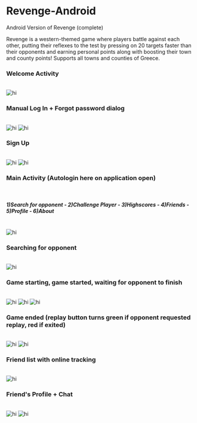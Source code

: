 # Revenge-Android
Android Version of Revenge (complete)

Revenge is a western-themed game where players battle against each other, putting their reflexes to the test by pressing on 20 targets faster than their opponents and earning personal points along with boosting their town and county points! Supports all towns and counties of Greece.
<html>

  <head>

  </head>

  <body>
  <h3>Welcome Activity</h3>
  </br>
<img src="Revenge-Android-Screenshots/11.png" alt="hi" class="inline"/>
</br>
<h3>Manual Log In + Forgot password dialog</h3>
</br>
<img src="Revenge-Android-Screenshots/12.png" alt="hi" class="inline"/>
<img src="Revenge-Android-Screenshots/13.png" alt="hi" class="inline"/>
</br>
  <h3>Sign Up</h3>
  </br>
<img src="Revenge-Android-Screenshots/14.png" alt="hi" class="inline"/>
<img src="Revenge-Android-Screenshots/15.png" alt="hi" class="inline"/>
</br>
<h3>Main Activity (Autologin here on application open)</h3>
</br><h5>1)Search for opponent - 2)Challenge Player - 3)Highscores - 4)Friends - 5)Profile - 6)About</h5>
</br>
<img src="Revenge-Android-Screenshots/1.png" alt="hi" class="inline"/>
</br>
<h3>Searching for opponent</h3>
</br>
<img src="Revenge-Android-Screenshots/2.png" alt="hi" class="inline"/>
</br>
<h3>Game starting, game started, waiting for opponent to finish</h3>
</br>
<img src="Revenge-Android-Screenshots/3.png" alt="hi" class="inline"/>
<img src="Revenge-Android-Screenshots/4.png" alt="hi" class="inline"/>
<img src="Revenge-Android-Screenshots/5.png" alt="hi" class="inline"/>
</br>
<h3>Game ended (replay button turns green if opponent requested replay, red if exited)</h3>
</br>
<img src="Revenge-Android-Screenshots/6.png" alt="hi" class="inline"/>
<img src="Revenge-Android-Screenshots/7.png" alt="hi" class="inline"/>
</br>
<h3>Friend list with online tracking</h3>
</br>
<img src="Revenge-Android-Screenshots/8.png" alt="hi" class="inline"/>
</br>
<h3>Friend's Profile + Chat</h3>
</br>
<img src="Revenge-Android-Screenshots/9.png" alt="hi" class="inline"/>
<img src="Revenge-Android-Screenshots/10.png" alt="hi" class="inline"/>
  </body>
</html>
